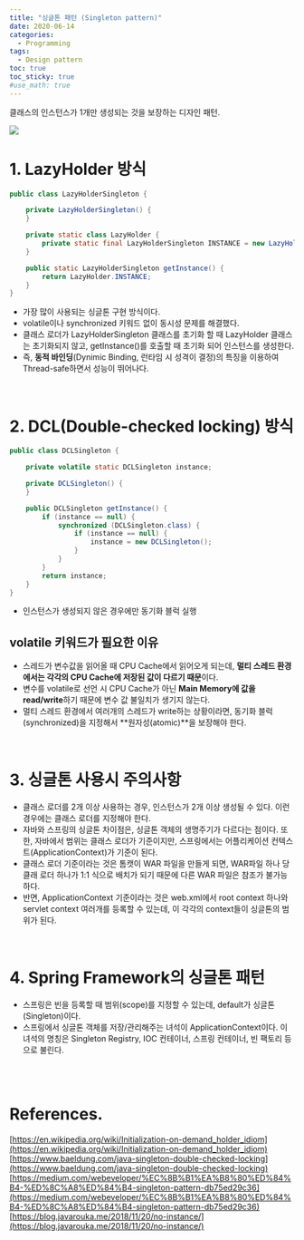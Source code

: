 ```yaml
---
title: "싱글톤 패턴 (Singleton pattern)"
date: 2020-06-14
categories: 
  - Programming
tags:
  - Design pattern
toc: true
toc_sticky: true
#use_math: true
---
```


클래스의 인스턴스가 1개만 생성되는 것을 보장하는 디자인 패턴.

<a href="https://ko.wikipedia.org/wiki/%EC%8B%B1%EA%B8%80%ED%84%B4_%ED%8C%A8%ED%84%B4" target="_blank">
  <img src="https://upload.wikimedia.org/wikipedia/commons/f/fb/Singleton_UML_class_diagram.svg">
</a>

<br>

# 1. LazyHolder 방식

```java
public class LazyHolderSingleton {

    private LazyHolderSingleton() {
    }

    private static class LazyHolder {
        private static final LazyHolderSingleton INSTANCE = new LazyHolderSingleton();
    }

    public static LazyHolderSingleton getInstance() {
        return LazyHolder.INSTANCE;
    }
}
```

- 가장 많이 사용되는 싱글톤 구현 방식이다.
- volatile이나 synchronized 키워드 없이 동시성 문제를 해결했다.
- 클래스 로더가 LazyHolderSingleton 클래스를 초기화 할 때 LazyHolder 클래스는 초기화되지 않고, getInstance()를 호출할 때 초기화 되어 인스턴스를 생성한다.
- 즉, **동적 바인딩**(Dynimic Binding, 런타임 시 성격이 결정)의 특징을 이용하여 Thread-safe하면서 성능이 뛰어나다.

<br>

# 2. DCL(Double-checked locking) 방식
```java
public class DCLSingleton {

    private volatile static DCLSingleton instance;

    private DCLSingleton() {
    }

    public DCLSingleton getInstance() {
        if (instance == null) {
            synchronized (DCLSingleton.class) {
                if (instance == null) {
                    instance = new DCLSingleton();
                }
            }
        }
        return instance;
    }
}
```

- 인스턴스가 생성되지 않은 경우에만 동기화 블럭 실행 

## volatile 키워드가 필요한 이유
  - 스레드가 변수값을 읽어올 때 CPU Cache에서 읽어오게 되는데, **멀티 스레드 환경에서는 각각의 CPU Cache에 저장된 값이 다르기 때문**이다.
  - 변수를 volatile로 선언 시 CPU Cache가 아닌 **Main Memory에 값을 read/write**하기 때문에 변수 값 불일치가 생기지 않는다.
  - 멀티 스레드 환경에서 여러개의 스레드가 write하는 상황이라면, 동기화 블럭(synchronized)을 지정해서 **원자성(atomic)**을 보장해야 한다.

<br>

# 3. 싱글톤 사용시 주의사항

- 클래스 로더를 2개 이상 사용하는 경우, 인스턴스가 2개 이상 생성될 수 있다. 이런 경우에는 클래스 로더를 지정해야 한다.
- 자바와 스프링의 싱글톤 차이점은, 싱글톤 객체의 생명주기가 다르다는 점이다. 또한, 자바에서 범위는 클래스 로더가 기준이지만, 스프링에서는 어플리케이션 컨텍스트(ApplicationContext)가 기준이 된다.
- 클래스 로더 기준이라는 것은 톰캣이 WAR 파일을 만들게 되면, WAR파일 하나 당 클래 로더 하나가 1:1 식으로 배치가 되기 때문에 다른 WAR 파일은 참조가 불가능하다.
- 반면, ApplicationContext 기준이라는 것은 web.xml에서 root context 하나와 servlet context 여러개를 등록할 수 있는데, 이 각각의 context들이 싱글톤의 범위가 된다.

<br>

# 4. Spring Framework의 싱글톤 패턴

- 스프링은 빈을 등록할 때 범위(scope)를 지정할 수 있는데, default가 싱글톤(Singleton)이다.
- 스프링에서 싱글톤 객체를 저장/관리해주는 녀석이 ApplicationContext이다. 이 녀석의 명칭은 Singleton Registry, IOC 컨테이너, 스프링 컨테이너, 빈 팩토리 등으로 불린다.

<br>
<br>

# References.
[https://en.wikipedia.org/wiki/Initialization-on-demand_holder_idiom](https://en.wikipedia.org/wiki/Initialization-on-demand_holder_idiom)  
[https://www.baeldung.com/java-singleton-double-checked-locking](https://www.baeldung.com/java-singleton-double-checked-locking)  
[https://medium.com/webeveloper/%EC%8B%B1%EA%B8%80%ED%84%B4-%ED%8C%A8%ED%84%B4-singleton-pattern-db75ed29c36](https://medium.com/webeveloper/%EC%8B%B1%EA%B8%80%ED%84%B4-%ED%8C%A8%ED%84%B4-singleton-pattern-db75ed29c36)  
[https://blog.javarouka.me/2018/11/20/no-instance/](https://blog.javarouka.me/2018/11/20/no-instance/)  
